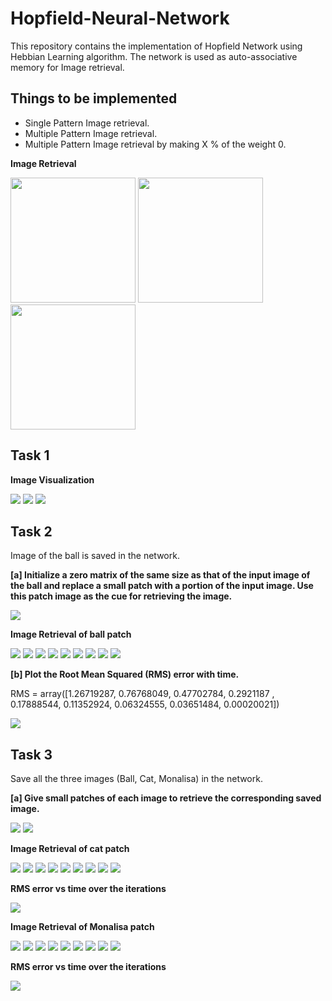 # Hopfield-Neural-Network
This repository contains the implementation of Hopfield Network using Hebbian Learning algorithm. The network is used as auto-associative memory for Image retrieval.

## Things to be implemented
* Single Pattern Image retrieval.
* Multiple Pattern Image retrieval.
* Multiple Pattern Image retrieval by making X % of the weight 0.

**Image Retrieval**

<img src="https://github.com/sambittarai/Hopfield-Neural-Network/blob/main/Images/Part_3/ball_weight_25%25.gif" width="200" height="200"> <img src="https://github.com/sambittarai/Hopfield-Neural-Network/blob/main/Images/Part_3/cat_weight_25%25.gif" width="200" height="200"> <img src="https://github.com/sambittarai/Hopfield-Neural-Network/blob/main/Images/Part_3/mona_weight_25%25.gif" width="200" height="200">

## Task 1

**Image Visualization**

![](Images/Part_1/Ball.png)  ![](Images/Part_1/Cat.png)  ![](Images/Part_1/Mona.png)

## Task 2
Image of the ball is saved in the network.

**[a] Initialize a zero matrix of the same size as that of the input image of the ball and replace a small patch with a portion of the input image. Use this patch image as the cue for retrieving the image.**

![](Images/Part_1/Ball_patch.png)


**Image Retrieval of ball patch**

![](Images/Part_2/Iteration_1.png) ![](Images/Part_2/Iteration_2.png) ![](Images/Part_2/Iteration_3.png) ![](Images/Part_2/Iteration_4.png) ![](Images/Part_2/Iteration_5.png) ![](Images/Part_2/Iteration_6.png) ![](Images/Part_2/Iteration_7.png) ![](Images/Part_2/Iteration_8.png) ![](Images/Part_1/Ball.png)

**[b] Plot the Root Mean Squared (RMS) error with time.**

RMS = array([1.26719287, 0.76768049, 0.47702784, 0.2921187 , 0.17888544, 0.11352924, 0.06324555, 0.03651484, 0.00020021])

![](Images/Part_2/RMS_plot.png)

## Task 3
Save all the three images (Ball, Cat, Monalisa) in the network.

**[a] Give small patches of each image to retrieve the corresponding saved image.**

![](Images/Part_1/Cat_patch.png) ![](Images/Part_1/Mona_patch.png)

 **Image Retrieval of cat patch**

![](Images/Part_3/Cat_Iter_1.png) ![](Images/Part_3/Cat_Iter_2.png) ![](Images/Part_3/Cat_Iter_3.png) ![](Images/Part_3/Cat_Iter_4.png) ![](Images/Part_3/Cat_Iter_5.png) ![](Images/Part_3/Cat_Iter_6.png) ![](Images/Part_3/Cat_Iter_7.png) ![](Images/Part_3/Cat_Iter_8.png) ![](Images/Part_1/Cat.png)

**RMS error vs time over the iterations**

![](Images/Part_3/RMS_cat.png)

 **Image Retrieval of Monalisa patch**

![](Images/Part_3/Mona_Iter_1.png) ![](Images/Part_3/Mona_Iter_2.png) ![](Images/Part_3/Mona_Iter_3.png) ![](Images/Part_3/Mona_Iter_4.png) ![](Images/Part_3/Mona_Iter_5.png) ![](Images/Part_3/Mona_Iter_6.png) ![](Images/Part_3/Mona_Iter_7.png) ![](Images/Part_3/Mona_Iter_8.png) ![](Images/Part_1/Mona.png)

**RMS error vs time over the iterations**

![](Images/Part_3/RMS_mona.png)
